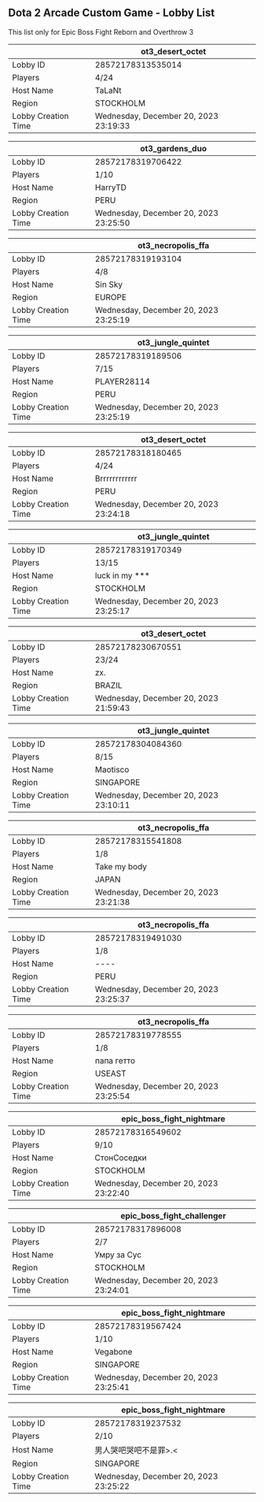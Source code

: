 ## Dota 2 Arcade Custom Game - Lobby List

This list only for Epic Boss Fight Reborn and Overthrow 3

|  | ot3_desert_octet |
| ------ | ------ |
| Lobby ID | 28572178313535014 |
| Players | 4/24 |
| Host Name | TaLaNt |
| Region | STOCKHOLM |
| Lobby Creation Time | Wednesday, December 20, 2023 23:19:33 |


|  | ot3_gardens_duo |
| ------ | ------ |
| Lobby ID | 28572178319706422 |
| Players | 1/10 |
| Host Name | HarryTD |
| Region | PERU |
| Lobby Creation Time | Wednesday, December 20, 2023 23:25:50 |


|  | ot3_necropolis_ffa |
| ------ | ------ |
| Lobby ID | 28572178319193104 |
| Players | 4/8 |
| Host Name | Sin Sky |
| Region | EUROPE |
| Lobby Creation Time | Wednesday, December 20, 2023 23:25:19 |


|  | ot3_jungle_quintet |
| ------ | ------ |
| Lobby ID | 28572178319189506 |
| Players | 7/15 |
| Host Name | PLAYER28114 |
| Region | PERU |
| Lobby Creation Time | Wednesday, December 20, 2023 23:25:19 |


|  | ot3_desert_octet |
| ------ | ------ |
| Lobby ID | 28572178318180465 |
| Players | 4/24 |
| Host Name | Brrrrrrrrrrrr |
| Region | PERU |
| Lobby Creation Time | Wednesday, December 20, 2023 23:24:18 |


|  | ot3_jungle_quintet |
| ------ | ------ |
| Lobby ID | 28572178319170349 |
| Players | 13/15 |
| Host Name | luck in my *** |
| Region | STOCKHOLM |
| Lobby Creation Time | Wednesday, December 20, 2023 23:25:17 |


|  | ot3_desert_octet |
| ------ | ------ |
| Lobby ID | 28572178230670551 |
| Players | 23/24 |
| Host Name | zx. |
| Region | BRAZIL |
| Lobby Creation Time | Wednesday, December 20, 2023 21:59:43 |


|  | ot3_jungle_quintet |
| ------ | ------ |
| Lobby ID | 28572178304084360 |
| Players | 8/15 |
| Host Name | Maotisco |
| Region | SINGAPORE |
| Lobby Creation Time | Wednesday, December 20, 2023 23:10:11 |


|  | ot3_necropolis_ffa |
| ------ | ------ |
| Lobby ID | 28572178315541808 |
| Players | 1/8 |
| Host Name | Take my body |
| Region | JAPAN |
| Lobby Creation Time | Wednesday, December 20, 2023 23:21:38 |


|  | ot3_necropolis_ffa |
| ------ | ------ |
| Lobby ID | 28572178319491030 |
| Players | 1/8 |
| Host Name | ---- |
| Region | PERU |
| Lobby Creation Time | Wednesday, December 20, 2023 23:25:37 |


|  | ot3_necropolis_ffa |
| ------ | ------ |
| Lobby ID | 28572178319778555 |
| Players | 1/8 |
| Host Name | папа гетто |
| Region | USEAST |
| Lobby Creation Time | Wednesday, December 20, 2023 23:25:54 |


|  | epic_boss_fight_nightmare |
| ------ | ------ |
| Lobby ID | 28572178316549602 |
| Players | 9/10 |
| Host Name | СтонСоседки |
| Region | STOCKHOLM |
| Lobby Creation Time | Wednesday, December 20, 2023 23:22:40 |


|  | epic_boss_fight_challenger |
| ------ | ------ |
| Lobby ID | 28572178317896008 |
| Players | 2/7 |
| Host Name | Умру за Сус |
| Region | STOCKHOLM |
| Lobby Creation Time | Wednesday, December 20, 2023 23:24:01 |


|  | epic_boss_fight_nightmare |
| ------ | ------ |
| Lobby ID | 28572178319567424 |
| Players | 1/10 |
| Host Name | Vegabone |
| Region | SINGAPORE |
| Lobby Creation Time | Wednesday, December 20, 2023 23:25:41 |


|  | epic_boss_fight_nightmare |
| ------ | ------ |
| Lobby ID | 28572178319237532 |
| Players | 2/10 |
| Host Name | 男人哭吧哭吧不是罪>.< |
| Region | SINGAPORE |
| Lobby Creation Time | Wednesday, December 20, 2023 23:25:22 |


